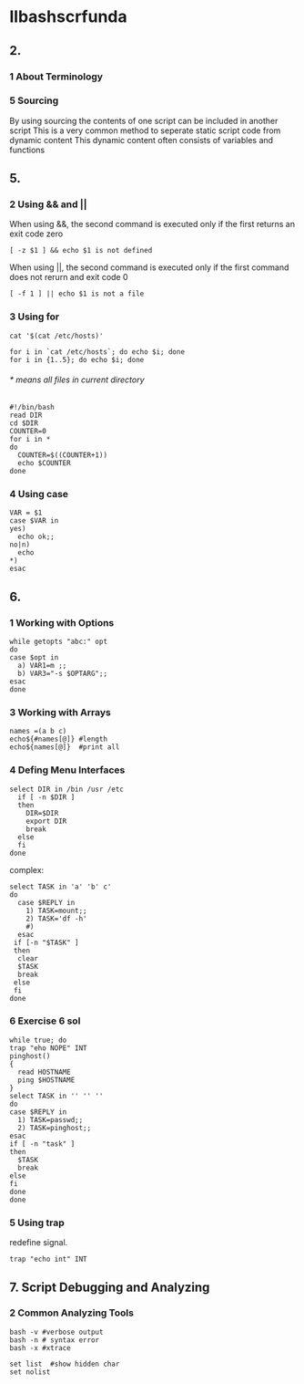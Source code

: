 # llbashscrfunda

## 2.
### 1 About Terminology

### 5 Sourcing
By using sourcing the contents of one script can be included in another script
This is a very common method to seperate static script code from dynamic content
This dynamic content often consists of variables and functions

## 5.
### 2 Using && and ||
When using &&, the second command is executed only if the first returns
an exit code zero
```
[ -z $1 ] && echo $1 is not defined
```
When using ||, the second command is executed only if the first command does not rerurn and 
exit code 0
```
[ -f 1 ] || echo $1 is not a file
```

### 3 Using for
```
cat '$(cat /etc/hosts)'
```
```
for i in `cat /etc/hosts`; do echo $i; done
for i in {1..5}; do echo $i; done
```

###### * means all files in current directory
```
#!/bin/bash
read DIR
cd $DIR
COUNTER=0
for i in *
do
  COUNTER=$((COUNTER+1))
  echo $COUNTER
done
```
### 4 Using case
```
VAR = $1
case $VAR in
yes)
  echo ok;;
no|n)
  echo
*)
esac
```

## 6.
### 1 Working with Options
```
while getopts "abc:" opt
do
case $opt in
  a) VAR1=m ;;
  b) VAR3="-s $OPTARG";;
esac
done
```

### 3 Working with Arrays
```
names =(a b c)
echo${#names[@]} #length
echo${names[@]}  #print all
```

### 4 Defing Menu Interfaces
```
select DIR in /bin /usr /etc
  if [ -n $DIR ]
  then
    DIR=$DIR
    export DIR
    break
  else
  fi
done
```
complex:
```
select TASK in 'a' 'b' c'
do
  case $REPLY in
    1) TASK=mount;;
    2) TASK='df -h'
    #)
  esac
 if [-n "$TASK" ]
 then
  clear
  $TASK
  break
 else
 fi
done
```
### 6 Exercise 6 sol
```
while true; do
trap "eho NOPE" INT
pinghost()
{
  read HOSTNAME
  ping $HOSTNAME
}
select TASK in '' '' ''
do
case $REPLY in
  1) TASK=passwd;;
  2) TASK=pinghost;;
esac
if [ -n "task" ]
then
  $TASK
  break
else
fi
done
done
```
### 5 Using trap
redefine signal.
```
trap "echo int" INT
```

## 7. Script Debugging and Analyzing
### 2 Common Analyzing Tools
```
bash -v #verbose output
bash -n # syntax error
bash -x #xtrace
```
```
set list  #show hidden char
set nolist
```
